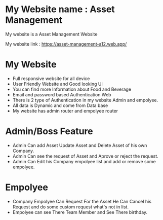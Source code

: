 
# My Website name : Asset Management

My website is a Asset Management Website


 My website link : https://asset-management-a12.web.app/

# My Website 

- Full responsive  website for all device
- User Friendly Website and Good looking Ui
- You can find more Information about Food and Beverage
- Email and password based Authentication Web
- There is 2 type of Authentication in my website
    Admin and empolyee.
- All data is Dynamic and come from Data base
- My website has admin router and  empolyee router

# Admin/Boss Feature
- Admin Can add Asset Update Asset and Delete   Asset of his own Company.
- Admin Can see the request of Asset and Aprove or reject the request.
- Admin Can Edit his Company empolyee list and add or remove some empolyee.

# Empolyee
- Company Empolyee Can Request For the Asset He Can Cancel his Request and do some custom request what's not in list.
- Empolyee can see There Team Member and See There
birthday.

